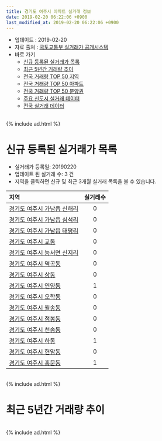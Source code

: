 ```yaml
---
title: 경기도 여주시 아파트 실거래 정보
date: 2019-02-20 06:22:06 +0900
last_modified_at: 2019-02-20 06:22:06 +0900
---
```


* 업데이트 : 2019-02-20
* 자료 출처 : [국토교통부 실거래가 공개시스템](http://rt.molit.go.kr)
* 바로 가기
    * [신규 등록된 실거래가 목록](#신규-등록된-실거래가-목록)
    * [최근 5년간 거래량 추이](#최근-5년간-거래량-추이)
    * [전국 거래량 TOP 50 지역](https://inasie.github.io/apt-trade-info/최근-3개월-전국에서-가장-거래가-많이-발생한-지역)
    * [전국 거래량 TOP 50 아파트](https://inasie.github.io/apt-trade-info/최근-3개월-전국에서-가장-거래가-많이-발생한-아파트)
    * [전국 거래량 TOP 50 분양권](https://inasie.github.io/apt-trade-info/최근-3개월-전국에서-가장-거래가-많이-발생한-분양권)
    * [주요 신도시 실거래 데이터](https://inasie.github.io/apt-trade-info/주요-신도시)
    * [전국 실거래 데이터](https://inasie.github.io/apt-trade-info/전국)

<br>
{% include ad.html %}
<br>

# 신규 등록된 실거래가 목록
* 실거래가 등록일: 20190220
* 업데이트 된 실거래 수: 3 건
* 지역을 클릭하면 신규 및 최근 3개월 실거래 목록을 볼 수 있습니다.


|지역|실거래수|
|:---|:---:|
|[경기도 여주시 가남읍 신해리](https://inasie.github.io/apt-trade-info/경기도-여주시-가남읍-신해리)|0|
|[경기도 여주시 가남읍 심석리](https://inasie.github.io/apt-trade-info/경기도-여주시-가남읍-심석리)|0|
|[경기도 여주시 가남읍 태평리](https://inasie.github.io/apt-trade-info/경기도-여주시-가남읍-태평리)|0|
|[경기도 여주시 교동](https://inasie.github.io/apt-trade-info/경기도-여주시-교동)|0|
|[경기도 여주시 능서면 신지리](https://inasie.github.io/apt-trade-info/경기도-여주시-능서면-신지리)|0|
|[경기도 여주시 멱곡동](https://inasie.github.io/apt-trade-info/경기도-여주시-멱곡동)|0|
|[경기도 여주시 상동](https://inasie.github.io/apt-trade-info/경기도-여주시-상동)|0|
|[경기도 여주시 연양동](https://inasie.github.io/apt-trade-info/경기도-여주시-연양동)|1|
|[경기도 여주시 오학동](https://inasie.github.io/apt-trade-info/경기도-여주시-오학동)|0|
|[경기도 여주시 월송동](https://inasie.github.io/apt-trade-info/경기도-여주시-월송동)|0|
|[경기도 여주시 점봉동](https://inasie.github.io/apt-trade-info/경기도-여주시-점봉동)|0|
|[경기도 여주시 천송동](https://inasie.github.io/apt-trade-info/경기도-여주시-천송동)|0|
|[경기도 여주시 하동](https://inasie.github.io/apt-trade-info/경기도-여주시-하동)|1|
|[경기도 여주시 현암동](https://inasie.github.io/apt-trade-info/경기도-여주시-현암동)|0|
|[경기도 여주시 홍문동](https://inasie.github.io/apt-trade-info/경기도-여주시-홍문동)|1|


<br>
{% include ad.html %}
<br>

# 최근 5년간 거래량 추이


<div style="width:100%;">
    <canvas id="deal_progress" height="200"></canvas>
</div>

<script>
new Chart(document.getElementById("deal_progress"), {
    type: 'line',
    data: {
        labels: ['201402','201403','201404','201405','201406','201407','201408','201409','201410','201411','201412','201501','201502','201503','201504','201505','201506','201507','201508','201509','201510','201511','201512','201601','201602','201603','201604','201605','201606','201607','201608','201609','201610','201611','201612','201701','201702','201703','201704','201705','201706','201707','201708','201709','201710','201711','201712','201801','201802','201803','201804','201805','201806','201807','201808','201809','201810','201811','201812','201901','201902'],
        datasets: [{
            label: '매매',
            pointRadius: 1,
            data: [85, 110, 84, 93, 82, 103, 104, 116, 119, 87, 78, 132, 97, 174, 130, 129, 110, 127, 114, 112, 105, 93, 85, 84, 93, 129, 113, 96, 95, 67, 108, 90, 87, 65, 58, 58, 63, 52, 70, 66, 61, 67, 58, 71, 73, 53, 45, 69, 50, 77, 50, 48, 44, 42, 51, 54, 61, 59, 44, 36, 13],
            borderColor: "rgba(255, 201, 14, 1)",
            backgroundColor: "rgba(255, 201, 14, 0.5)",
            fill: false,
            lineTension: 0
        },{
            label: '전월세',
            pointRadius: 1,
            data: [126, 134, 95, 88, 70, 71, 80, 72, 88, 53, 81, 92, 87, 97, 87, 81, 59, 60, 58, 72, 77, 69, 50, 71, 70, 76, 57, 47, 54, 52, 59, 59, 79, 61, 49, 52, 53, 68, 82, 50, 60, 50, 63, 49, 62, 55, 47, 84, 60, 69, 67, 50, 67, 56, 50, 45, 63, 58, 57, 52, 16],
            borderColor: "rgba(0, 141, 185, 1)",
            backgroundColor: "rgba(0, 141, 185, 0.5)",
            fill: false,
            lineTension: 0
        }
        ]
    },
    options: {
        responsive: true,
        title: {
            display: false
        },
        tooltips: {
            mode: 'index',
            intersect: false
        },
        hover: {
            mode: 'nearest',
            intersect: true
        },
        scales: {
            xAxes: [{
                display: true,
                scaleLabel: {
                    display: true,
                    labelString: '년/월'
                }
            }],
            yAxes: [{
                display: true,
                ticks: {
                    suggestedMin: 0,
                },
                scaleLabel: {
                    display: true,
                    labelString: '실거래 수'
                }
            }]
        }
    }
});

</script>


<br>
{% include ad.html %}
<br>

